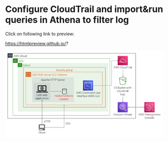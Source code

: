 # Configure CloudTrail and import&run queries in Athena to filter log

Click on following link to preview:

https://htmlpreview.github.io/?

![Screenshot](image.png)